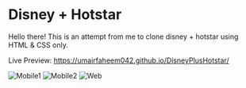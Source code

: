 # Disney + Hotstar
Hello there! This is an attempt from me to clone disney + hotstar using HTML &amp; CSS only.

Live Preview: 
https://umairfaheem042.github.io/DisneyPlusHotstar/

![Mobile1](https://github.com/UmairFaheem042/DisneyPlusHotstar/assets/103030494/e2d00b48-3c66-4d76-8fc3-0929ef8336e2)
![Mobile2](https://github.com/UmairFaheem042/DisneyPlusHotstar/assets/103030494/186ba5b9-d8f5-4b42-8019-6c3ccf82df80)
![Web](https://github.com/UmairFaheem042/DisneyPlusHotstar/assets/103030494/ae075036-478f-44de-8103-ac3b42eeb1d3)
